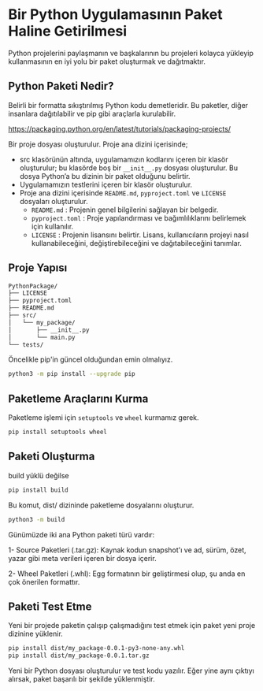 # Bir Python Uygulamasının Paket Haline Getirilmesi
Python projelerini paylaşmanın ve başkalarının bu projeleri kolayca yükleyip kullanmasının en iyi yolu bir paket oluşturmak ve dağıtmaktır.

## Python Paketi Nedir?
Belirli bir formatta sıkıştırılmış Python kodu demetleridir. Bu paketler, diğer insanlara dağıtılabilir ve pip gibi araçlarla kurulabilir.

https://packaging.python.org/en/latest/tutorials/packaging-projects/

Bir proje dosyası oluşturulur. Proje ana dizini içerisinde;
- src klasörünün altında, uygulamamızın kodlarını içeren bir klasör oluşturulur; bu klasörde boş bir `__init__.py` dosyası oluşturulur. Bu dosya Python’a bu dizinin bir paket olduğunu belirtir.
- Uygulamamızın testlerini içeren bir klasör oluşturulur.
- Proje ana dizini içerisinde `README.md`, `pyproject.toml` ve `LICENSE` dosyaları oluşturulur.
  - `README.md` : Projenin genel bilgilerini sağlayan bir belgedir.  
  - `pyproject.toml` : Proje yapılandırması ve bağımlılıklarını belirlemek için kullanılır.
  - `LICENSE` : Projenin lisansını belirtir. Lisans, kullanıcıların projeyi nasıl kullanabileceğini, değiştirebileceğini ve dağıtabileceğini tanımlar.
  

## Proje Yapısı
```sh
PythonPackage/
├── LICENSE
├── pyproject.toml
├── README.md
├── src/
│   └── my_package/
│       ├── __init__.py
│       └── main.py
└── tests/
```

Öncelikle pip'in güncel olduğundan emin olmalıyız.
```sh
python3 -m pip install --upgrade pip
```

## Paketleme Araçlarını Kurma
Paketleme işlemi için `setuptools` ve `wheel` kurmamız gerek.
```sh
pip install setuptools wheel
```

## Paketi Oluşturma
build yüklü değilse
```sh
pip install build
```
Bu komut, dist/ dizininde paketleme dosyalarını oluşturur.
```sh
python3 -m build
```
Günümüzde iki ana Python paketi türü vardır:

1- Source Paketleri (.tar.gz): Kaynak kodun snapshot'ı ve ad, sürüm, özet, yazar gibi meta verileri içeren bir dosya içerir.

2- Wheel Paketleri (.whl): Egg formatının bir geliştirmesi olup, şu anda en çok önerilen formattır.

## Paketi Test Etme
Yeni bir projede paketin çalışıp çalışmadığını test etmek için paket yeni proje dizinine yüklenir.
```sh
pip install dist/my_package-0.0.1-py3-none-any.whl
pip install dist/my_package-0.0.1.tar.gz
```
Yeni bir Python dosyası oluşturulur ve test kodu yazılır. Eğer yine aynı çıktıyı alırsak, paket başarılı bir şekilde yüklenmiştir.
